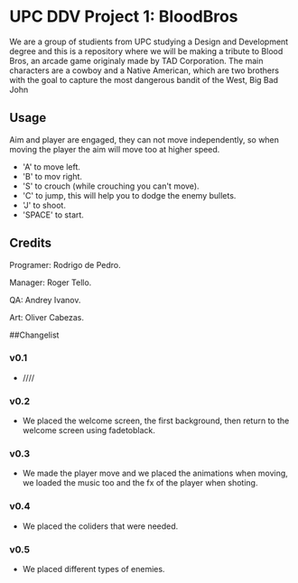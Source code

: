 
# UPC DDV Project 1: BloodBros
We are a group of studients from UPC studying a Design and Development degree and this is a repository where we will be making a tribute to Blood Bros, an arcade game originaly made by TAD Corporation. The main characters are a cowboy and a Native American, which are two brothers with the goal to capture the most dangerous bandit of the West, Big Bad John

## Usage
Aim and player are engaged, they can not move independently, so when moving the player the aim will move too at higher speed. 
  - 'A' to move left. 
  - 'B' to mov right. 
  - 'S' to crouch (while crouching you can't move).
  - 'C' to jump, this will help you to dodge the enemy bullets.
  - 'J' to shoot. 
  - 'SPACE' to start.

## Credits
Programer: Rodrigo de Pedro.

Manager: Roger Tello.

QA: Andrey Ivanov. 

Art: Oliver Cabezas. 

##Changelist
### v0.1
  - ////

### v0.2
  - We placed the welcome screen, the first background, then return to the welcome screen using fadetoblack. 

### v0.3
  - We made the player move and we placed the animations when moving, we loaded the music too and the fx of the player when shoting. 
  
### v0.4
  - We placed the coliders that were needed. 

### v0.5
  - We placed different types of enemies. 



